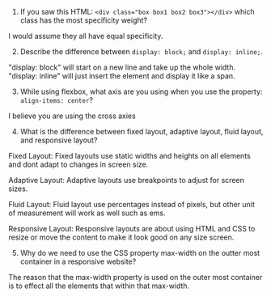 1. If you saw this HTML: ```<div class="box box1 box2 box3"></div>``` which class has the most specificity weight?

I would assume they all have equal specificity.

2. Describe the difference between ```display: block;``` and ```display: inline;```.

"display: block" will start on a new line and take up the whole width. 
"display: inline" will just insert the element and display it like a span.

3. While using flexbox, what axis are you using when you use the property: ```align-items: center```?

I believe you are using the cross axies

4. What is the difference between fixed layout, adaptive layout, fluid layout, and responsive layout?

Fixed Layout: Fixed layouts use static widths and heights on all elements and dont adapt to changes in screen size.

Adaptive Layout: Adaptive layouts use breakpoints to adjust for screen sizes.

Fluid Layout: Fluid layout use percentages instead of pixels, but other unit of measurement will work as well such as ems.

Responsive Layout: Responsive layouts are about using HTML and CSS to resize or move the content to make it look good on any size screen.

5. Why do we need to use the CSS property max-width on the outter most container in a responsive website?

The reason that the max-width property is used on the outer most container is to effect all the elements that within that max-width. 